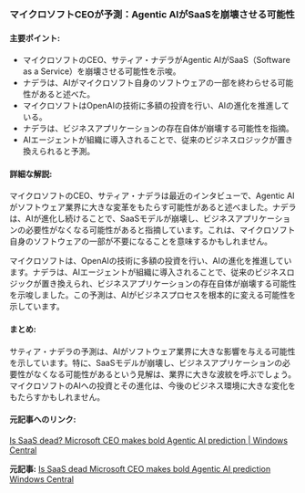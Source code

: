 ### マイクロソフトCEOが予測：Agentic AIがSaaSを崩壊させる可能性

#### 主要ポイント:
- マイクロソフトのCEO、サティア・ナデラがAgentic AIがSaaS（Software as a Service）を崩壊させる可能性を示唆。
- ナデラは、AIがマイクロソフト自身のソフトウェアの一部を終わらせる可能性があると述べた。
- マイクロソフトはOpenAIの技術に多額の投資を行い、AIの進化を推進している。
- ナデラは、ビジネスアプリケーションの存在自体が崩壊する可能性を指摘。
- AIエージェントが組織に導入されることで、従来のビジネスロジックが置き換えられると予測。

#### 詳細な解説:
マイクロソフトのCEO、サティア・ナデラは最近のインタビューで、Agentic AIがソフトウェア業界に大きな変革をもたらす可能性があると述べました。ナデラは、AIが進化し続けることで、SaaSモデルが崩壊し、ビジネスアプリケーションの必要性がなくなる可能性があると指摘しています。これは、マイクロソフト自身のソフトウェアの一部が不要になることを意味するかもしれません。

マイクロソフトは、OpenAIの技術に多額の投資を行い、AIの進化を推進しています。ナデラは、AIエージェントが組織に導入されることで、従来のビジネスロジックが置き換えられ、ビジネスアプリケーションの存在自体が崩壊する可能性を示唆しました。この予測は、AIがビジネスプロセスを根本的に変える可能性を示しています。

#### まとめ:
サティア・ナデラの予測は、AIがソフトウェア業界に大きな影響を与える可能性を示しています。特に、SaaSモデルが崩壊し、ビジネスアプリケーションの必要性がなくなる可能性があるという見解は、業界に大きな波紋を呼ぶでしょう。マイクロソフトのAIへの投資とその進化は、今後のビジネス環境に大きな変化をもたらすかもしれません。

#### 元記事へのリンク:
[Is SaaS dead? Microsoft CEO makes bold Agentic AI prediction | Windows Central](https://www.windowscentral.com/software-apps/is-saas-dead-microsoft-ceo-makes-bold-agentic-ai-prediction)

**元記事:** [Is SaaS dead Microsoft CEO makes bold Agentic AI prediction Windows Central](https://www.windowscentral.com/microsoft/hey-why-do-i-need-excel-microsoft-ceo-satya-nadella-foresees-a-disruptive-agentic-ai-era-that-could-aggressively-collapse-saas-apps)